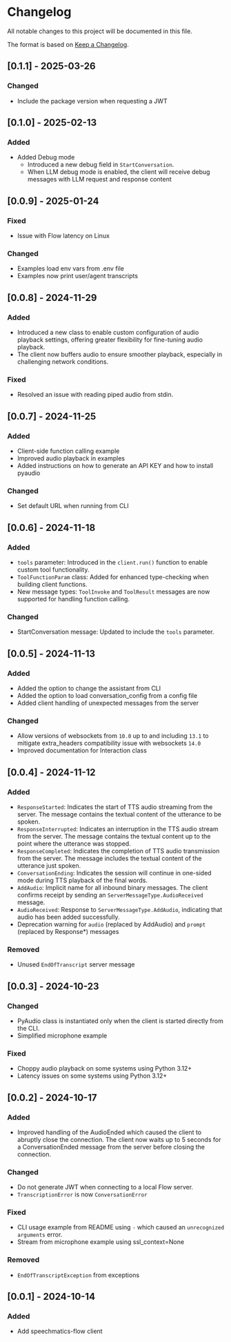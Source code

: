 # Changelog

All notable changes to this project will be documented in this file.

The format is based on [Keep a Changelog](https://keepachangelog.com/en/1.0.0/).

## [0.1.1] - 2025-03-26

### Changed

- Include the package version when requesting a JWT

## [0.1.0] - 2025-02-13

### Added

- Added Debug mode
  - Introduced a new debug field in `StartConversation`.
  - When LLM debug mode is enabled, the client will receive debug messages with LLM request and response content

## [0.0.9] - 2025-01-24

### Fixed

- Issue with Flow latency on Linux

### Changed

- Examples load env vars from .env file
- Examples now print user/agent transcripts

## [0.0.8] - 2024-11-29

### Added

- Introduced a new class to enable custom configuration of audio playback settings, offering greater flexibility for
  fine-tuning audio playback.
- The client now buffers audio to ensure smoother playback, especially in challenging network conditions.

### Fixed

- Resolved an issue with reading piped audio from stdin.

## [0.0.7] - 2024-11-25

### Added

- Client-side function calling example
- Improved audio playback in examples
- Added instructions on how to generate an API KEY and how to install pyaudio

### Changed

- Set default URL when running from CLI

## [0.0.6] - 2024-11-18

### Added

- `tools` parameter: Introduced in the `client.run()` function to enable custom tool functionality.
- `ToolFunctionParam` class: Added for enhanced type-checking when building client functions.
- New message types: `ToolInvoke` and `ToolResult` messages are now supported for handling function calling.

### Changed

- StartConversation message: Updated to include the `tools` parameter.

## [0.0.5] - 2024-11-13

### Added

- Added the option to change the assistant from CLI
- Added the option to load conversation_config from a config file
- Added client handling of unexpected messages from the server

### Changed

- Allow versions of websockets from `10.0` up to and including `13.1` to mitigate extra_headers compatibility issue
  with websockets `14.0`
- Improved documentation for Interaction class

## [0.0.4] - 2024-11-12

### Added

- `ResponseStarted`: Indicates the start of TTS audio streaming from the server.
  The message contains the textual content of the utterance to be spoken.
- `ResponseInterrupted`: Indicates an interruption in the TTS audio stream from the server.
  The message contains the textual content up to the point where the utterance was stopped.
- `ResponseCompleted`: Indicates the completion of TTS audio transmission from the server.
  The message includes the textual content of the utterance just spoken.
- `ConversationEnding`: Indicates the session will continue in one-sided mode during TTS playback of the final words.
- `AddAudio`: Implicit name for all inbound binary messages.
  The client confirms receipt by sending an `ServerMessageType.AudioReceived` message.
- `AudioReceived`: Response to `ServerMessageType.AddAudio`, indicating that audio has been added successfully.
- Deprecation warning for `audio` (replaced by AddAudio) and `prompt` (replaced by Response*) messages

### Removed

- Unused `EndOfTranscript` server message

## [0.0.3] - 2024-10-23

### Changed

- PyAudio class is instantiated only when the client is started directly from the CLI.
- Simplified microphone example

### Fixed

- Choppy audio playback on some systems using Python 3.12+
- Latency issues on some systems using Python 3.12+

## [0.0.2] - 2024-10-17

### Added

- Improved handling of the AudioEnded which caused the client to abruptly close the connection.
  The client now waits up to 5 seconds for a ConversationEnded message from the server before closing the connection.

### Changed

- Do not generate JWT when connecting to a local Flow server.
- `TranscriptionError` is now `ConversationError`

### Fixed

- CLI usage example from README using `-` which caused an `unrecognized arguments` error.
- Stream from microphone example using ssl_context=None

### Removed

- `EndOfTranscriptException` from exceptions

## [0.0.1] - 2024-10-14

### Added

- Add speechmatics-flow client
